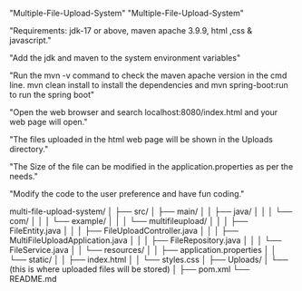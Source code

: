 "Multiple-File-Upload-System"
"Multiple-File-Upload-System"

"Requirements: jdk-17 or above, maven apache 3.9.9, html ,css & javascript."

"Add the jdk and maven to the system environment variables"


"Run the mvn -v command to check the maven apache version in the cmd line.
mvn clean install to install the dependencies and mvn spring-boot:run to run the spring boot"

"Open the web browser and search localhost:8080/index.html and your web page will open."

"The files uploaded in the html web page will be shown in the Uploads directory."

"The Size of the file can be modified in the application.properties as per the needs."


"Modify the code to the user preference and have fun coding."

multi-file-upload-system/
│
├── src/
│   ├── main/
│   │   ├── java/
│   │   │   └── com/
│   │   │       └── example/
│   │   │           └── multifileupload/
│   │   │               ├── FileEntity.java
│   │   │               ├── FileUploadController.java
│   │   │               ├── MultiFileUploadApplication.java
│   │   │               ├── FileRepository.java
│   │   │               └── FileService.java
│   │   └── resources/
│   │       ├── application.properties
│   │       └── static/
│   │           ├── index.html
│   │           └── styles.css
│
├── Uploads/
│   └── (this is where uploaded files will be stored)
│
├── pom.xml
└── README.md
